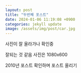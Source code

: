 ```yaml
---
layout: post
title: "두번째 포스트"
date: 2024-01-06 11:19:08 +0900
categories: jekyll update
image: /assets/img/post/car.jpg
---
```


사진이 잘 올라가나 확인중

잘되는 것 같음 사진은 1080x600

2010년 포스트 확인하며 포스트 올리기

[jekyll-docs]: https://jekyllrb.com/docs/home
[jekyll-gh]: https://github.com/jekyll/jekyll
[jekyll-talk]: https://talk.jekyllrb.com/
